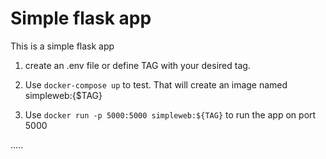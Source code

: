 # Simple flask app

This is a simple flask app

1. create an .env file or define TAG with your desired tag.

2. Use ``docker-compose up`` to test. That will create an image named simpleweb:{$TAG}

3. Use ``docker run -p 5000:5000 simpleweb:${TAG}`` to run the app on port 5000


.....
